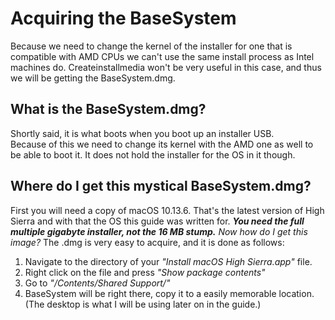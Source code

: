 # Acquiring the BaseSystem

Because we need to change the kernel of the installer for one that is compatible with AMD CPUs we can't use the same install process as Intel machines do. Createinstallmedia won't be very useful in this case, and thus we will be getting the BaseSystem.dmg. 

## What is the BaseSystem.dmg?

Shortly said, it is what boots when you boot up an installer USB.  
Because of this we need to change its kernel with the AMD one as well to be able to boot it. It does not hold the installer for the OS in it though.

## Where do I get this mystical BaseSystem.dmg?

First you will need a copy of macOS 10.13.6. That's the latest version of High Sierra and with that the OS this guide was written for. _**You need the full multiple gigabyte installer, not the 16 MB stump.**_ _Now how do I get this image?_ The .dmg is very easy to acquire, and it is done as follows:

1. Navigate to the directory of your _"Install macOS High Sierra.app"_ file.
2. Right click on the file and press _"Show package contents"_
3. Go to _"/Contents/Shared Support/"_
4. BaseSystem will be right there, copy it to a easily memorable location. \(The desktop is what I will be using later on in the guide.\)



